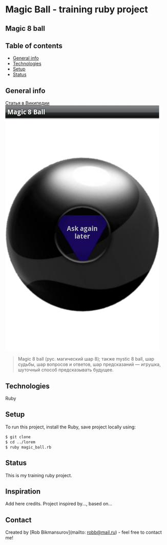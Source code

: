 # Magic Ball - training ruby project

## Magic 8 ball

## Table of contents
* [General info](#general-info)
* [Technologies](#technologies)
* [Setup](#setup)
* [Status](#status)

## General info

[Статья в Википедии](https://ru.wikipedia.org/wiki/Magic_8_ball) ![Magic Ball](./magic8ball.png)

> Magic 8 ball (рус. магический шар 8); также mystic 8 ball, шар судьбы, шар вопросов и ответов, шар предсказаний — игрушка, шуточный способ предсказывать будущее.
	
## Technologies
Ruby

## Setup
To run this project, install the Ruby, save project locally using:

```
$ git clone 
$ cd ../lorem
$ ruby magic_ball.rb
```
## Status
This is my training ruby project.

## Inspiration
Add here credits. Project inspired by..., based on...

## Contact
Created by [Rob Bikmansurov](mailto: robb@mail.ru) - feel free to contact me!

